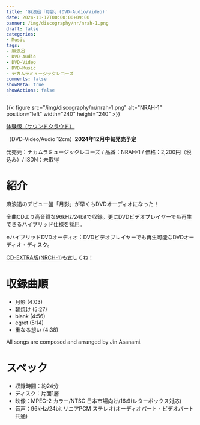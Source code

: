 ```yaml
---
title: '麻浪迅「月影」(DVD-Audio/Video)'
date: 2024-11-12T00:00:00+09:00
banner: /img/discography/nr/nrah-1.png
draft: false
categories:
- Music
tags:
- 麻浪迅
- DVD-Audio
- DVD-Video
- DVD-Music
- ナカムラミュージックレコーズ
comments: false
showMeta: true
showActions: false
---
```


{{< figure src="/img/discography/nr/nrah-1.png" alt="NRAH-1" position="left" width="240" height="240" >}}

<!-- [NMI MUSIC STORE (近日発売開始)](https://nmimusic.booth.pm/items/6308487) -->

[体験版（サウンドクラウド）](https://soundcloud.com/hayatehay/tsukikage-crossfade)

（DVD-Video/Audio 12cm）**2024年12月中旬発売予定**<br>

発売元：ナカムラミュージックレコーズ / 品番：NRAH-1 / 価格：2,200円（税込み）/ ISDN：未取得

# 紹介
麻浪迅のデビュー盤「月影」が早くもDVDオーディオになった！

全曲CDより高音質な96kHz/24bitで収録。更にDVDビデオプレイヤーでも再生できるハイブリッド仕様を採用。

※ハイブリッドDVDオーディオ：DVDビデオプレイヤーでも再生可能なDVDオーディオ・ディスク。

[CD-EXTRA版(NRCH-1)](/music/nrch-1)も宜しくね！

# 収録曲順
- 月影 (4:03)
- 朝焼け (5:27)
- blank (4:56)
- egret (5:14)
- 重なる想い (4:38)

All songs are composed and arranged by Jin Asanami.

# スペック
- 収録時間：約24分
- ディスク：片面1層
- 映像：MPEG-2 カラー/NTSC 日本市場向け/16:9(レターボックス対応)
- 音声：96kHz/24bit リニアPCM ステレオ(オーディオパート・ビデオパート共通)

